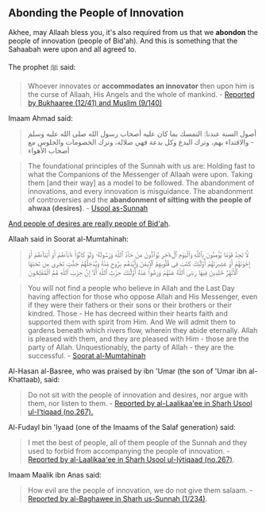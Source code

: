 ## Abonding the People of Innovation

Akhee, may Allaah bless you, it's also required from us that we **abondon** the people of innovation (people of Bid'ah). And this is something that the Sahaabah were upon and all agreed to.

The prophet ﷺ said:

> Whoever innovates or **accommodates an innovator** then upon him is the curse of Allaah, His Angels and the whole of mankind. - [Reported by Bukhaaree (12/41) and Muslim (9/140)](http://www.salafipublications.com/sps/sp.cfm?subsecID=BDH05&articleID=BDH050003&articlePages=1)

Imaam Ahmad said:

> أصول السنة عندنا: التمسك بما كان عليه أصحاب رسول الله صلى الله عليه وسلم - والاقتداء بهم، وترك البدع وكل بدعة فهي ضلالة، وترك الخصومات والجلوس مع أصحاب الأهواء

> The foundational principles of the Sunnah with us are: Holding fast to what the Companions of the Messenger of Allaah were upon. Taking them [and their way] as a model to be followed. The abandonment of innovations, and every innovation is misguidance. The abandonment of controversies and the **abandonment of sitting with the people of ahwaa (desires)**. - [Usool as-Sunnah](http://www.aqidah.com/creed/articles/oeotc-glimpses-into-the-splitting-of-the-muslim-ummah-part-1.cfm)

[And people of desires are really people of Bid'ah](https://salaficentre.com/2019/10/one-of-the-reasons-ahlul-bidah-the-people-of-bidah-are-called-ahlul-ahwaa-people-of-desires/).

Allaah said in Soorat al-Mumtahinah:

> لَّا تَجِدُ قَوْمًا يُؤْمِنُونَ بِٱللَّهِ وَٱلْيَوْمِ ٱلْءَاخِرِ يُوَآدُّونَ مَنْ حَآدَّ ٱللَّهَ وَرَسُولَهُۥ وَلَوْ كَانُوٓا۟ ءَابَآءَهُمْ أَوْ أَبْنَآءَهُمْ أَوْ إِخْوَٰنَهُمْ أَوْ عَشِيرَتَهُمْ أُو۟لَٰٓئِكَ كَتَبَ فِى قُلُوبِهِمُ ٱلْإِيمَٰنَ وَأَيَّدَهُم بِرُوحٍ مِّنْهُ وَيُدْخِلُهُمْ جَنَّٰتٍ تَجْرِى مِن تَحْتِهَا ٱلْأَنْهَٰرُ خَٰلِدِينَ فِيهَا رَضِىَ ٱللَّهُ عَنْهُمْ وَرَضُوا۟ عَنْهُ أُو۟لَٰٓئِكَ حِزْبُ ٱللَّهِ أَلَآ إِنَّ حِزْبَ ٱللَّهِ هُمُ ٱلْمُفْلِحُونَ

> You will not find a people who believe in Allah and the Last Day having affection for those who oppose Allah and His Messenger, even if they were their fathers or their sons or their brothers or their kindred. Those - He has decreed within their hearts faith and supported them with spirit from Him. And We will admit them to gardens beneath which rivers flow, wherein they abide eternally. Allah is pleased with them, and they are pleased with Him - those are the party of Allah. Unquestionably, the party of Allah - they are the successful. - [Soorat al-Mumtahinah](http://www.thenoblequran.com/q/#/verse/58/22)

Al-Hasan al-Basree, who was praised by ibn 'Umar (the son of 'Umar ibn al-Khattaab), said:

> Do not sit with the people of innovation and desires, nor argue with them, nor listen to them. - [Reported by al-Laalikaa'ee in Sharh Usool ul-I'tiqaad (no.267).](http://www.aqidah.com/creed/articles/oeotc-glimpses-into-the-splitting-of-the-muslim-ummah-part-1.cfm)

Al-Fudayl bin 'Iyaad (one of the Imaams of the Salaf generation) said: 

> I met the best of people, all of them people of the Sunnah and they used to forbid from accompanying the people of innovation. - [Reported by al-Laalikaa'ee in Sharh Usool ul-Iýtiqaad (no.267)](http://www.aqidah.com/creed/articles/oeotc-glimpses-into-the-splitting-of-the-muslim-ummah-part-1.cfm).

Imaam Maalik ibn Anas said:

> How evil are the people of innovation, we do not give them salaam. - [Reported by al-Baghawee in Sharh us-Sunnah (1/234)](http://www.aqidah.com/creed/articles/oeotc-glimpses-into-the-splitting-of-the-muslim-ummah-part-1.cfm).